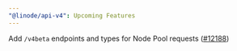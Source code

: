 ```yaml
---
"@linode/api-v4": Upcoming Features
---
```


Add `/v4beta` endpoints and types for Node Pool requests ([#12188](https://github.com/linode/manager/pull/12188))
